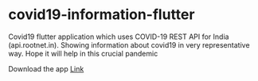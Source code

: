# covid19-information-flutter
Covid19 flutter application which uses COVID-19 REST API for India (api.rootnet.in). Showing information about covid19 in very representative way. Hope it will help in this crucial pandemic 

Download the app <a href="https://drive.google.com/file/d/1li7WhO_sOP2w2luQB6vBW82NF0LUXOVg/view?usp=sharing" target="_blank" title="Download from Google drive"> Link </a>
